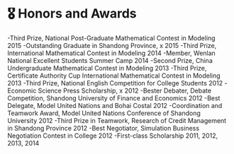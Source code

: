 # 🎖 Honors and Awards
-Third Prize, National Post-Graduate Mathematical Contest in Modeling	2015
-Outstanding Graduate in Shandong Province, x	2015
-Third Prize, International Mathematical Contest in Modeling	2014
-Member, Wenlan National Excellent Students Summer Camp	2014
-Second Prize, China Undergraduate Mathematical Contest in Modeling	2013
-Third Prize, Certificate Authority Cup International Mathematical Contest in Modeling	2013
-Third Prize, National English Competition for College Students	2012
-Economic Science Press Scholarship, x	2012
-Bester Debater, Debate Competition, Shandong University of Finance and Economics	2012
-Best Delegate, Model United Nations and Bohai Costal	2012
-Coordination and Teamwork Award, Model United Nations Conference of Shandong University	2012
-Third Prize in Teamwork, Research of Credit Management in Shandong Province	2012
-Best Negotiator, Simulation Business Negotiation Contest in College	2012
-First-class Scholarship	2011, 2012, 2013, 2014
